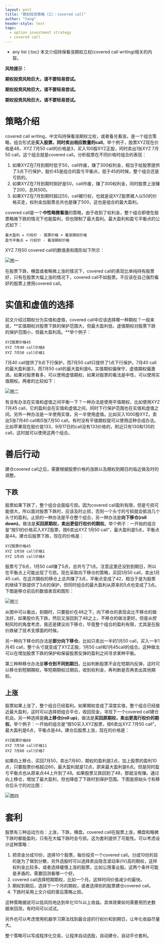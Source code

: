 ```yaml
---
layout: post
title: "期权投资策略（三）：covered call"
author: "Yang"
header-style: text
tags:
  - option investment strategy
  - covered call
---
```


- any list
{:toc}
本文介绍持保看涨期权立权(covered call writing)相关的内容。



**风险提示：**

**期权投资风险巨大，请不要轻易尝试。**

**期权投资风险巨大，请不要轻易尝试。**

**期权投资风险巨大，请不要轻易尝试。**



# 策略介绍

covered call writing，中文叫持保看涨期权立权，或者备兑看涨，是一个组合策略，组合形式是**买入股票，同时卖出相应数量的call**。举个例子，股票XYZ现在价格是48，XYZ 7月50 call的价格是3，买入100股XYZ正股，同时卖出1张XYZ 7月50 call，这个组合就是covered call。分析股票在不同价格时组合的表现：

1. 如果XYZ在7月到期时低于50，call作废，赚了300权利金，相当于给股票提供了3点下行保护，股价45是组合的盈亏平衡点，低于45的时候，整个组合还是亏损的。
2. 如果XYZ在7月到期时刚好是50，call作废，赚了300权利金，同时股票上涨赚了200，总共500。
3. 如果XYZ在7月到期时超过50，call被行权，也就是说XYZ股票被人以50的价格买走，权利金加股票总共也是赚了500，这也是组合的最大盈利。

covered call是一个**中性略微看涨**的策略，由于收到了权利金，整个组合即使在股票略微下跌的情况下也能盈利，但也限制了最大盈利。最大盈利和盈亏平衡点的公式如下：

```
最大盈利 = 行权价 - 股票价格 + 看涨期权价格
盈亏平衡点 = 行权价 - 看涨期权价格
```

XYZ 7月50 covered call的数值表和图形如下所示：

![图一](/img/in-post/2021-02-17-option-strategy-covered-call/post-covered-call.png)

在股票下跌，横盘或者略微上涨的情况下，covered call的表现比单纯持有股票好，只有在股票大幅上涨的情况下，covered call不如股票。不应该在自己强烈看好的股票上使用covered call。



# 实值和虚值的选择

前文介绍过期权分为实值和虚值，covered call中应该选择哪一种期权？一般来说，**实值期权对股票下跌的保护范围大，但最大盈利低，虚值期权对股票下跌的保护范围小，但最大盈利高。**举个例子：

```
XYZ股票价格45
XYZ 7月40 call价格8
XYZ 7月50 call价格1
```

7月40 call提供了8点下行保护，而7月50 call只提供了1点下行保护。7月40 call的最大盈利是3，而7月50 call的最大盈利是6。实值期权偏保守，虚值期权偏激进。如果对股票看多，可以使用虚值期权，如果对股票的看法是中性，可以使用实值期权。两者的比较如下：

![图二](/img/in-post/2021-02-17-option-strategy-covered-call/post-covered-call-itm-otm.png)

有没有办法在实值和虚值之间平衡一下？一种办法是使用平值期权，比如使用XYZ 7月45 call，它的盈利会在实值和虚值之间，同时下行保护范围也在实值和虚值之间。另外一种办法是一半使用实值，另一半使用虚值。比如买入1000股XYZ，卖出5张7月40 call和5张7月50 call。有时没有平值期权就可以使用这种合成办法。比如苹果现在股价是133，9月17日的call没有133价格的，附近只有130和135的call，这时就可以使用这两个组合。



# 善后行动

建仓covered call之后，需要根据股票价格的涨跌以及期权到期日的临近做及时的调整。

## 下跌

股票如果下跌了，整个组合会面临亏损。因为covered call盈利有限，但是亏损可能很大，所以面对股票下跌时，应该及时止损，否则一个头寸的亏损就会抵消几个头寸的盈利。止损的一种办法是平仓整个组合，另一种办法是**向下移仓(roll down)**。做法是**买回原期权，卖出更低行权价的期权**。举个例子：一开始的组合是“按51的价格买入XYZ股票，按6卖出XYZ 1月50 call”，最大盈利是5点，平衡点是44。建仓后股票下跌，现在的价格是：

```
XYZ股票价格45
XYZ 1月50 call价格1
XYZ 1月45 call价格4
```

股票亏了6点，1月50 call赚了5点，总共亏了1点。注意这里还没到到期日，所以在平衡点上可能出现了亏损。现在采取向下移仓的策略，买回1月50 call，卖出1月45 call，在这次期权的移仓上总共赚了3点，平衡点变成了42，相当于是为股票的继续下跌提供了3点的保护，但同时组合的最大盈利从原来的5点也变成了3点。下图是移仓前后的数值表现和图形：

![图三](/img/in-post/2021-02-17-option-strategy-covered-call/post-covered-call-roll-down.png)

从图中可以看出，到期时，只要股价在48之下，向下移仓的表现会比不移仓的做法好。如果股价先下跌，然后又涨回到了48之上，不移仓的做法更好。但是从控制风险的角度考虑，我还是建议向下移仓，毕竟整个组合的盈利有限，尤其是在股价跌破了技术支撑面的时候。

另一种向下移仓的办法是**部分向下移仓**。比如只卖出一半的1月50 call，买入一半1月45 call，整个头寸就变成了XYZ正股，1月50 call和1月45call的组合。这种做法可以在增加股票下跌的保护和保留股票反弹的盈利之间寻求某种平衡。

第三种种移仓办法是**移仓到不同到期日**。比如判断股票不会在短期内反弹，这时可以移仓到短期期权，等短期期权过期后，收到权利金，再判断是否再卖出其他期权。

## 上涨

股票如果上涨了，整个组合已经盈利。如果期权变成了深度实值，整个组合已经接近最大盈利，这时可以选择把组合平仓，收回现金，寻找下一个covered call建仓机会。另一种选择是**向上移仓(roll up)**，做法是**买回原期权，卖出更高行权价的期权**。举个例子：一开始的组合是“按50买入XYZ股票，按6卖出XYZ 7月50 call”，最大盈利是6点，平衡点是44。建仓后股票上涨，现在的价格是：

```
XYZ股票价格60
XYZ 7月50 call价格11
XYZ 7月60 call价格7
```

如果向上移仓，买回7月50，卖出7月60，期权的盈利是2点，加上股票的盈利10点，只要股票价格超过60，最大盈利就是12点，原来最大盈利是6点。但是同时盈亏平衡点也从原来点44上升到了48。如果股票又跌回到了48，那就没有赚。通过向上移仓，增加了最大盈利，但也降低了下跌时到保护范围。下图是原始头寸和移仓后头寸的对比图：

![图四](/img/in-post/2021-02-17-option-strategy-covered-call/post-covered-call-roll-up.png)



# 套利

股票有三种运动方向：上涨，下跌，横盘。covered call在股票上涨，横盘和略微下跌时都能盈利，只有在大幅下跌时会亏损。这为套利提供了可能性。可以考虑设计这种策略：

1. 把资金分成10份，选择10个股票，每份投资一个covered call。分成10份的目的是为了做到分散，另外选股时可以选择卖出隐含波动率(IV)高的期权，这样权利金比较多。或者选择缓慢上涨的股票，比如公用事业股。这两个条件可能是矛盾的，需要回测看哪一个好。
2. covered call选择短期期权，比如一个月。这样时间价值减少的最快。
3. 期权到期后，选择下一个月的期权，或者选择别的股票建仓covered call。
4. 下跌时采用上文介绍的善后策略止损。

这种策略据说可以低风险地达到年化10%以上收益。具体效果如何需要用历史数据来回测，有时间可以试试。

另外也可以考虑使用机器学习算法找到最合适的行权价和到期日，让年化收益尽量大。

整个策略可以写成程序化交易，让程序自动选股，自动建仓，自动平仓套利。


